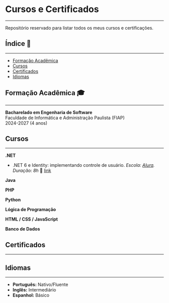 # **Cursos e Certificados**
---
Repositório reservado para listar todos os meus cursos e certificações.

## **Índice 📌**
---
- [Formação Acadêmica](#formação-acadêmica-🎓)
- [Cursos](#cursos)
- [Certificados](#certificados)
- [Idiomas](#idiomas)

## **Formação Acadêmica 🎓**
---
**Bacharelado em Engenharia de Software**  
Faculdade de Informática e Administração Paulista (FIAP)  
2024-2027 (4 anos)

## **Cursos**
---
**.NET**
- .NET 6 e Identity: implementando controle de usuário. *Escola: [Alura](https://www.alura.com.br/). Duração: 8h* 📎 [link](https://cursos.alura.com.br/certificate/arthurmenezes/dot-net-6-identity-controle-usuario)


**Java**

**PHP**

**Python**

**Lógica de Programação**

**HTML / CSS / JavaScript**

**Banco de Dados**

## **Certificados**
---

## **Idiomas**
---
- **Português:** Nativo/Fluente  
- **Inglês:** Intermediário
- **Espanhol:** Básico
